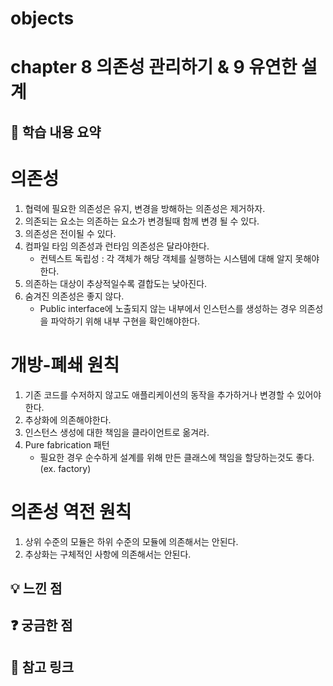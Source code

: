 
# objects

# chapter 8 의존성 관리하기 & 9 유연한 설계

## 📌 학습 내용 요약
# 의존성
  1. 협력에 필요한 의존성은 유지, 변경을 방해하는 의존성은 제거하자.
  2. 의존되는 요소는 의존하는 요소가 변경될때 함께 변경 될 수 있다.
  3. 의존성은 전이될 수 있다.
  5. 컴파일 타임 의존성과 런타임 의존성은 달라야한다.
     - 컨텍스트 독립성 : 각 객체가 해당 객체를 실행하는 시스템에 대해 알지 못해야 한다.
  7. 의존하는 대상이 추상적일수록 결합도는 낮아진다.
  8. 숨겨진 의존성은 좋지 않다.
     - Public interface에 노출되지 않는 내부에서 인스턴스를 생성하는 경우 의존성을 파악하기 위해 내부 구현을 확인해야한다.
       
# 개방-폐쇄 원칙
  1. 기존 코드를 수저하지 않고도 애플리케이션의 동작을 추가하거나 변경할 수 있어야 한다.
  2. 추상화에 의존해야한다.
  3. 인스턴스 생성에 대한 책임을 클라이언트로 옮겨라.
  4. Pure fabrication 패턴
     - 필요한 경우 순수하게 설계를 위해 만든 클래스에 책임을 할당하는것도 좋다. (ex. factory)
       
# 의존성 역전 원칙
  1. 상위 수준의 모듈은 하위 수준의 모듈에 의존해서는 안된다.
  2. 추상화는 구체적인 사항에 의존해서는 안된다.
     
     
## 💡 느낀 점


## ❓ 궁금한 점


## 🔗 참고 링크
